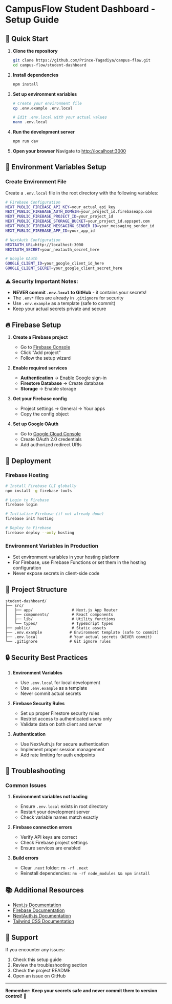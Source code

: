 # CampusFlow Student Dashboard - Setup Guide

## 🚀 Quick Start

1. **Clone the repository**

   ```bash
   git clone https://github.com/Prince-Tagadiya/campus-flow.git
   cd campus-flow/student-dashboard
   ```

2. **Install dependencies**

   ```bash
   npm install
   ```

3. **Set up environment variables**

   ```bash
   # Create your environment file
   cp .env.example .env.local

   # Edit .env.local with your actual values
   nano .env.local
   ```

4. **Run the development server**

   ```bash
   npm run dev
   ```

5. **Open your browser**
   Navigate to [http://localhost:3000](http://localhost:3000)

## 🔐 Environment Variables Setup

### Create Environment File

Create a `.env.local` file in the root directory with the following variables:

```bash
# Firebase Configuration
NEXT_PUBLIC_FIREBASE_API_KEY=your_actual_api_key
NEXT_PUBLIC_FIREBASE_AUTH_DOMAIN=your_project_id.firebaseapp.com
NEXT_PUBLIC_FIREBASE_PROJECT_ID=your_project_id
NEXT_PUBLIC_FIREBASE_STORAGE_BUCKET=your_project_id.appspot.com
NEXT_PUBLIC_FIREBASE_MESSAGING_SENDER_ID=your_messaging_sender_id
NEXT_PUBLIC_FIREBASE_APP_ID=your_app_id

# NextAuth Configuration
NEXTAUTH_URL=http://localhost:3000
NEXTAUTH_SECRET=your_nextauth_secret_here

# Google OAuth
GOOGLE_CLIENT_ID=your_google_client_id_here
GOOGLE_CLIENT_SECRET=your_google_client_secret_here
```

### ⚠️ Security Important Notes:

- **NEVER commit `.env.local` to GitHub** - it contains your secrets!
- The `.env*` files are already in `.gitignore` for security
- Use `.env.example` as a template (safe to commit)
- Keep your actual secrets private and secure

## 🔥 Firebase Setup

1. **Create a Firebase project**

   - Go to [Firebase Console](https://console.firebase.google.com/)
   - Click "Add project"
   - Follow the setup wizard

2. **Enable required services**

   - **Authentication** → Enable Google sign-in
   - **Firestore Database** → Create database
   - **Storage** → Enable storage

3. **Get your Firebase config**

   - Project settings → General → Your apps
   - Copy the config object

4. **Set up Google OAuth**
   - Go to [Google Cloud Console](https://console.cloud.google.com/)
   - Create OAuth 2.0 credentials
   - Add authorized redirect URIs

## 🚀 Deployment

### Firebase Hosting

```bash
# Install Firebase CLI globally
npm install -g firebase-tools

# Login to Firebase
firebase login

# Initialize Firebase (if not already done)
firebase init hosting

# Deploy to Firebase
firebase deploy --only hosting
```

### Environment Variables in Production

- Set environment variables in your hosting platform
- For Firebase, use Firebase Functions or set them in the hosting configuration
- Never expose secrets in client-side code

## 📁 Project Structure

```
student-dashboard/
├── src/
│   ├── app/                 # Next.js App Router
│   ├── components/          # React components
│   ├── lib/                 # Utility functions
│   └── types/               # TypeScript types
├── public/                  # Static assets
├── .env.example            # Environment template (safe to commit)
├── .env.local              # Your actual secrets (NEVER commit)
└── .gitignore              # Git ignore rules
```

## 🔒 Security Best Practices

1. **Environment Variables**

   - Use `.env.local` for local development
   - Use `.env.example` as a template
   - Never commit actual secrets

2. **Firebase Security Rules**

   - Set up proper Firestore security rules
   - Restrict access to authenticated users only
   - Validate data on both client and server

3. **Authentication**
   - Use NextAuth.js for secure authentication
   - Implement proper session management
   - Add rate limiting for auth endpoints

## 🐛 Troubleshooting

### Common Issues

1. **Environment variables not loading**

   - Ensure `.env.local` exists in root directory
   - Restart your development server
   - Check variable names match exactly

2. **Firebase connection errors**

   - Verify API keys are correct
   - Check Firebase project settings
   - Ensure services are enabled

3. **Build errors**
   - Clear `.next` folder: `rm -rf .next`
   - Reinstall dependencies: `rm -rf node_modules && npm install`

## 📚 Additional Resources

- [Next.js Documentation](https://nextjs.org/docs)
- [Firebase Documentation](https://firebase.google.com/docs)
- [NextAuth.js Documentation](https://next-auth.js.org/)
- [Tailwind CSS Documentation](https://tailwindcss.com/docs)

## 🤝 Support

If you encounter any issues:

1. Check this setup guide
2. Review the troubleshooting section
3. Check the project README
4. Open an issue on GitHub

---

**Remember: Keep your secrets safe and never commit them to version control! 🔐**
